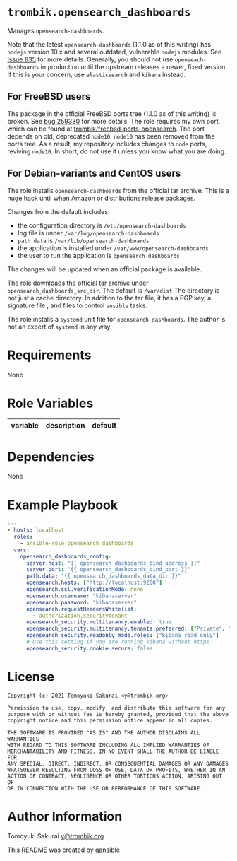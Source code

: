 # `trombik.opensearch_dashboards`

Manages `opensearch-dashboards`.

Note that the latest `opensearch-dashboards` (1.1.0 as of this writing) has
`nodejs` version 10.x and several outdated, vulnerable `nodejs` modules.
See [Issue 835](https://github.com/opensearch-project/OpenSearch-Dashboards/issues/835)
for more details. Generally, you should not use `openseach-dashboards` in
production until the upstream releases a newer, fixed version. If this is your
concern, use `elasticsearch` and `kibana` instead.

## For FreeBSD users

The package in the official FreeBSD ports tree (1.1.0 as of this writing) is
broken. See
[bug 259330](https://bugs.freebsd.org/bugzilla/show_bug.cgi?id=259330) for
more details. The role requires my own port, which can be found at
[trombik/freebsd-ports-opensearch](https://github.com/trombik/freebsd-ports-opensearch).
The port depends on old, deprecated `node10`. `node10` has been removed from
the ports tree. As a result, my repository includes changes to `node` ports,
reviving `node10`. In short, do not use it unless you know what you are doing.

## For Debian-variants and CentOS users

The role installs `opensearch-dashboards` from the official tar archive. This
is a huge hack until when Amazon or distributions release packages.

Changes from the default includes:

* the configuration directory is `/etc/opensearch-dashboards`
* log file is under `/var/log/opensearch-dashboards`
* `path.data` is `/var/lib/opensearch-dashboards`
* the application is installed under `/var/www/opensearch-dashboards`
* the user to run the application is `opensearch_dashboards`

The changes will be updated when an official package is available.

The role downloads the official tar archive under
`opensearch_dashboards_src_dir`. The default is `/var/dist` The directory is
not just a cache directory. In addition to the tar file, it has a PGP key, a
signature file , and files to control `ansible` tasks.

The role installs a `systemd` unit file for `opensearch-dashboards`. The
author is not an expert of `systemd` in any way.

# Requirements

None

# Role Variables

| variable | description | default |
|----------|-------------|---------|


# Dependencies

None

# Example Playbook

```yaml
---
- hosts: localhost
  roles:
    - ansible-role-opensearch_dashboards
  vars:
    opensearch_dashboards_config:
      server.host: "{{ opensearch_dashboards_bind_address }}"
      server.port: "{{ opensearch_dashboards_bind_port }}"
      path.data: "{{ opensearch_dashboards_data_dir }}"
      opensearch.hosts: ["http://localhost:9200"]
      opensearch.ssl.verificationMode: none
      opensearch.username: "kibanaserver"
      opensearch.password: "kibanaserver"
      opensearch.requestHeadersWhitelist:
        - authorization,securitytenant
      opensearch_security.multitenancy.enabled: true
      opensearch_security.multitenancy.tenants.preferred: ["Private", "Global"]
      opensearch_security.readonly_mode.roles: ["kibana_read_only"]
      # Use this setting if you are running kibana without https
      opensearch_security.cookie.secure: false
```

# License

```
Copyright (c) 2021 Tomoyuki Sakurai <y@trombik.org>

Permission to use, copy, modify, and distribute this software for any
purpose with or without fee is hereby granted, provided that the above
copyright notice and this permission notice appear in all copies.

THE SOFTWARE IS PROVIDED "AS IS" AND THE AUTHOR DISCLAIMS ALL WARRANTIES
WITH REGARD TO THIS SOFTWARE INCLUDING ALL IMPLIED WARRANTIES OF
MERCHANTABILITY AND FITNESS. IN NO EVENT SHALL THE AUTHOR BE LIABLE FOR
ANY SPECIAL, DIRECT, INDIRECT, OR CONSEQUENTIAL DAMAGES OR ANY DAMAGES
WHATSOEVER RESULTING FROM LOSS OF USE, DATA OR PROFITS, WHETHER IN AN
ACTION OF CONTRACT, NEGLIGENCE OR OTHER TORTIOUS ACTION, ARISING OUT OF
OR IN CONNECTION WITH THE USE OR PERFORMANCE OF THIS SOFTWARE.
```

# Author Information

Tomoyuki Sakurai <y@trombik.org>

This README was created by [qansible](https://github.com/trombik/qansible)
